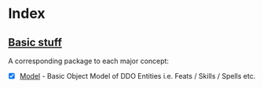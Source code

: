 # Index

## [Basic stuff](- "Categories")

A corresponding package to each major concept:

* [x] [Model](truthencode/ddo/model/Model.md "c:run") - Basic Object Model of DDO Entities i.e. Feats / Skills / Spells
  etc.